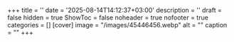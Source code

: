 +++
title = ''
date = '2025-08-14T14:12:37+03:00'
description = ''
draft = false
hidden = true
ShowToc = false
noheader = true
nofooter = true
categories = []
[cover]
    image = "/images/45446456.webp"
    alt = ""
    caption = ""
+++
